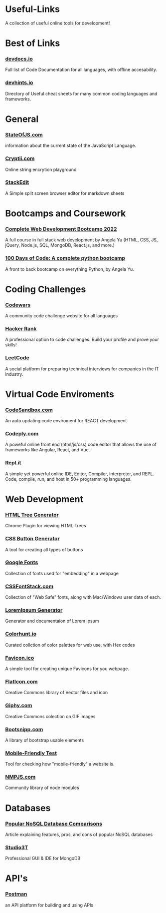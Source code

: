 # Useful-Links
A collection of useful online tools for development!


# Best of Links
### [devdocs.io](devdocs.io)
Full list of Code Documentation for all languages, with offline accesability.
### [devhints.io](devhints.io)
Directory of Useful cheat sheets for many common coding languages and frameworks.

# General 
### [StateOfJS.com](stateofjs.com)
information about the current state of the JavaScript Language.
### [Cryptii.com](cryptii.com)
Online string encrytion playground
### [StackEdit](stackedit.io)
A Simple split screen browser editor for markdown sheets

# Bootcamps and Coursework
### [Complete Web Development Bootcamp 2022](https://www.udemy.com/share/101qYw3@pDsFMn3ZaM3xDm9DqEr2xhy_8Qkx8oUxVm84Ln1radHmKJgQx6We3jOWJ01XOAJz/)
A full course in full stack web development by Angela Yu (HTML, CSS, JS, jQuery, Node.js, SQL, MongoDB, React.js, and more.)
### [100 Days of Code: A complete python bootcamp](https://www.udemy.com/share/103J8C3@J5wLVKqrvtEP4XJhElRUZLACB3vzugMoI7RyJwmm9tLj6WR9cDSxdzxjHTiMYgjz/)
A front to back bootcamp on everything Python, by Angela Yu. 

# Coding Challenges
### [Codewars](Codewars.com)
A community code challenge website for all languages
### [Hacker Rank](Hackerrank.com)
A professional option to code challenges. Build your profile and prove your skills!
### [LeetCode](LeetCode.com)
A social platform for preparing technical interviews for companies in the IT industry.

# Virtual Code Enviroments
### [CodeSandbox.com](codesandbox.com)
An auto updating code enviroment for REACT development
### [Codeply.com](Codeply.com)
A poweful online front end (html/js/css) code editor that allows the use of frameworks like Angular, React, and Vue.
### [Repl.it](repl.it)
A simple yet powerful online IDE, Editor, Compiler, Interpreter, and REPL. Code, compile, run, and host in 50+ programming languages.

# Web Development
### [HTML Tree Generator](https://chrome.google.com/webstore/detail/html-tree-generator/dlbbmhhaadfnbbdnjalilhdakfmiffeg/related)
Chrome Plugin for viewing HTML Trees
### [CSS Button Generator](https://css3buttongenerator.com/)
A tool for creating all types of buttons
### [Google Fonts](fonts.google.com)
Collection of fonts used for "embedding" in a webpage
### [CSSFontStack.com](cssfontstack.com)
Collection of "Web Safe" fonts, along with Mac/Windows user data of each.
### [LoremIpsum Generator](loremipsumgenerator.com)
Generator and documentaion of Lorem Ipsum
### [Colorhunt.io](colorhunt.io)
Curated collction of color palettes for web use, with Hex codes
### [Favicon.ico](Favicon.ico)
A simple tool for creating unique Favicons for you webpage.
### [FlatIcon.com](flaticon.com)
Creative Commons library of Vector files and icon
### [Giphy.com](giphy.com)
Creative Commons colection on GIF images
### [Bootsnipp.com](bootsnipp.com)
A library of bootstrap usable elements 
### [Mobile-Friendly Test](https://search.google.com/test/mobile-friendly)
Tool for checking how "mobile-friendly" a website is.
### [NMPJS.com](npmjs.com)
Community library of node modules

# Databases
### [Popular NoSQL Database Comparisons](https://kkovacs.eu/cassandra-vs-mongodb-vs-couchdb-vs-redis/)
Article explaining features, pros, and cons of popular NoSQL databases
### [Studio3T](Studio3t.com)
Professional GUI & IDE for MongoDB

# API's
### [Postman](Postman.com)
an API platform for building and using APIs
